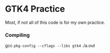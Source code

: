 # GTK4 Practice
Most, if not all of this code is for my own practice.

### Compiling
gcc `pkg-config --cflags --libs gtk4` <source file>
./a.out

